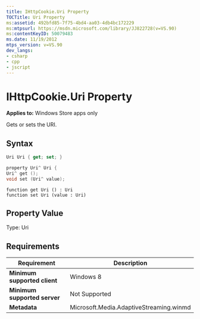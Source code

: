 ```yaml
---
title: IHttpCookie.Uri Property
TOCTitle: Uri Property
ms:assetid: 492bfd85-7f75-4bd4-aa03-4db4bc172229
ms:mtpsurl: https://msdn.microsoft.com/library/JJ822728(v=VS.90)
ms:contentKeyID: 50079483
ms.date: 11/19/2012
mtps_version: v=VS.90
dev_langs:
- csharp
- cpp
- jscript
---
```


# IHttpCookie.Uri Property

**Applies to:** Windows Store apps only

Gets or sets the URI.

## Syntax

```csharp
Uri Uri { get; set; }
```

```cpp
property Uri^ Uri {
Uri^ get ();
void set (Uri^ value);
```

```jscript
function get Uri () : Uri
function set Uri (value : Uri)
```

## Property Value

Type: Uri

## Requirements

|Requirement|Description|
|--- |--- |
|**Minimum supported client**|Windows 8|
|**Minimum supported server**|Not Supported|
|**Metadata**|Microsoft.Media.AdaptiveStreaming.winmd|
